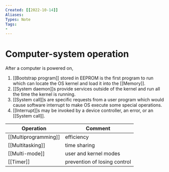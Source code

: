 ```yaml
---
Created: [[2022-10-14]]
Aliases: 
Types: Note
Tags: 
- 
---
```

# Computer-system operation
After a computer is powered on, 
1. [[Bootstrap program]] stored in EEPROM is the first program to run which can locate the OS kernel and load it into the [[Memory]]. 
2. [[System daemon]]s provide services outside of the kernel and run all the time the kernel is running. 
3. [[System call]]s are specific requests from a user program which would cause software interrupt to make OS execute some special operations. 
4. [[Interrupt]]s may be invoked by a device controller, an error, or an [[System call]]. 

| Operation            | Comment                      |
| -------------------- | ---------------------------- |
| [[Multiprogramming]] | efficiency                   |
| [[Multitasking]]     | time sharing                 |
| [[Multi-mode]]       | user and kernel modes        |
| [[Timer]]            | prevention of losing control |
